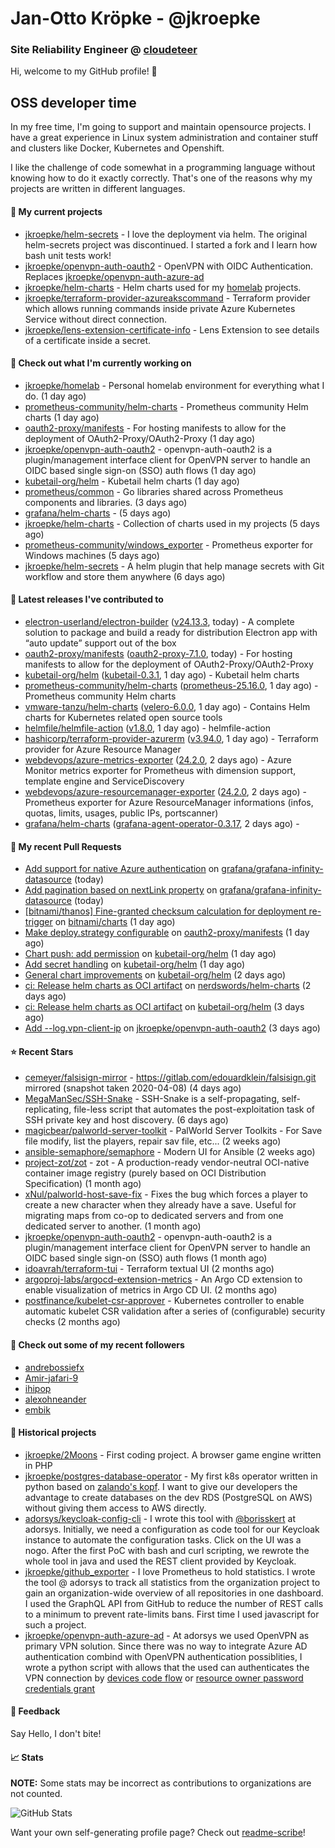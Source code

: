 # Jan-Otto Kröpke - @jkroepke
### Site Reliability Engineer @ [cloudeteer](https://cloudeteer.de/)

Hi, welcome to my GitHub profile! 👋

## OSS developer time
In my free time, I'm going to support and maintain opensource projects. I have a great experience in Linux system administration and container stuff and clusters like Docker, Kubernetes and Openshift.

I like the challenge of code somewhat in a programming language without knowing how to do it exactly correctly. That's one of the reasons why my projects are written in different languages.

#### 🌱 My current projects
- [jkroepke/helm-secrets](https://github.com/jkroepke/helm-secrets) - I love the deployment via helm. The original helm-secrets project was discontinued. I started a fork and I learn how bash unit tests work!
- [jkroepke/openvpn-auth-oauth2](https://github.com/jkroepke/openvpn-auth-oauth2) - OpenVPN with OIDC Authentication. Replaces  [jkroepke/openvpn-auth-azure-ad](https://github.com/jkroepke/openvpn-auth-azure-ad) 
- [jkroepke/helm-charts](https://github.com/jkroepke/helm-charts) - Helm charts used for my [homelab](https://github.com/jkroepke/homelab) projects.
- [jkroepke/terraform-provider-azureakscommand](https://github.com/jkroepke/terraform-provider-azureakscommand) - Terraform provider which allows running commands inside private Azure Kubernetes Service without direct connection.
- [jkroepke/lens-extension-certificate-info](https://github.com/jkroepke/lens-extension-certificate-info) - Lens Extension to see details of a certificate inside a secret.

#### 👷 Check out what I'm currently working on

- [jkroepke/homelab](https://github.com/jkroepke/homelab) - Personal homelab environment for everything what I do. (1 day ago)
- [prometheus-community/helm-charts](https://github.com/prometheus-community/helm-charts) - Prometheus community Helm charts (1 day ago)
- [oauth2-proxy/manifests](https://github.com/oauth2-proxy/manifests) - For hosting manifests to allow for the deployment of OAuth2-Proxy/OAuth2-Proxy (1 day ago)
- [jkroepke/openvpn-auth-oauth2](https://github.com/jkroepke/openvpn-auth-oauth2) - openvpn-auth-oauth2 is a plugin/management interface client for OpenVPN server to handle an OIDC based single sign-on (SSO) auth flows (1 day ago)
- [kubetail-org/helm](https://github.com/kubetail-org/helm) - Kubetail helm charts (1 day ago)
- [prometheus/common](https://github.com/prometheus/common) - Go libraries shared across Prometheus components and libraries. (3 days ago)
- [grafana/helm-charts](https://github.com/grafana/helm-charts) -  (5 days ago)
- [jkroepke/helm-charts](https://github.com/jkroepke/helm-charts) - Collection of charts used in my projects (5 days ago)
- [prometheus-community/windows_exporter](https://github.com/prometheus-community/windows_exporter) - Prometheus exporter for Windows machines (5 days ago)
- [jkroepke/helm-secrets](https://github.com/jkroepke/helm-secrets) - A helm plugin that help manage secrets with Git workflow and store them anywhere (6 days ago)

#### 🔭 Latest releases I've contributed to

- [electron-userland/electron-builder](https://github.com/electron-userland/electron-builder) ([v24.13.3](https://github.com/electron-userland/electron-builder/releases/tag/v24.13.3), today) - A complete solution to package and build a ready for distribution Electron app with “auto update” support out of the box
- [oauth2-proxy/manifests](https://github.com/oauth2-proxy/manifests) ([oauth2-proxy-7.1.0](https://github.com/oauth2-proxy/manifests/releases/tag/oauth2-proxy-7.1.0), today) - For hosting manifests to allow for the deployment of OAuth2-Proxy/OAuth2-Proxy
- [kubetail-org/helm](https://github.com/kubetail-org/helm) ([kubetail-0.3.1](https://github.com/kubetail-org/helm/releases/tag/kubetail-0.3.1), 1 day ago) - Kubetail helm charts
- [prometheus-community/helm-charts](https://github.com/prometheus-community/helm-charts) ([prometheus-25.16.0](https://github.com/prometheus-community/helm-charts/releases/tag/prometheus-25.16.0), 1 day ago) - Prometheus community Helm charts
- [vmware-tanzu/helm-charts](https://github.com/vmware-tanzu/helm-charts) ([velero-6.0.0](https://github.com/vmware-tanzu/helm-charts/releases/tag/velero-6.0.0), 1 day ago) - Contains Helm charts for Kubernetes related open source tools
- [helmfile/helmfile-action](https://github.com/helmfile/helmfile-action) ([v1.8.0](https://github.com/helmfile/helmfile-action/releases/tag/v1.8.0), 1 day ago) - helmfile-action
- [hashicorp/terraform-provider-azurerm](https://github.com/hashicorp/terraform-provider-azurerm) ([v3.94.0](https://github.com/hashicorp/terraform-provider-azurerm/releases/tag/v3.94.0), 1 day ago) - Terraform provider for Azure Resource Manager
- [webdevops/azure-metrics-exporter](https://github.com/webdevops/azure-metrics-exporter) ([24.2.0](https://github.com/webdevops/azure-metrics-exporter/releases/tag/24.2.0), 2 days ago) - Azure Monitor metrics exporter for Prometheus with dimension support, template engine and ServiceDiscovery
- [webdevops/azure-resourcemanager-exporter](https://github.com/webdevops/azure-resourcemanager-exporter) ([24.2.0](https://github.com/webdevops/azure-resourcemanager-exporter/releases/tag/24.2.0), 2 days ago) - Prometheus exporter for Azure ResourceManager informations (infos, quotas, limits, usages, public IPs, portscanner)
- [grafana/helm-charts](https://github.com/grafana/helm-charts) ([grafana-agent-operator-0.3.17](https://github.com/grafana/helm-charts/releases/tag/grafana-agent-operator-0.3.17), 2 days ago) - 

#### 🔨 My recent Pull Requests

- [Add support for native Azure authentication](https://github.com/grafana/grafana-infinity-datasource/pull/785) on [grafana/grafana-infinity-datasource](https://github.com/grafana/grafana-infinity-datasource) (today)
- [Add pagination based on nextLink property](https://github.com/grafana/grafana-infinity-datasource/pull/784) on [grafana/grafana-infinity-datasource](https://github.com/grafana/grafana-infinity-datasource) (today)
- [[bitnami/thanos] Fine-granted checksum calculation for deployment re-trigger](https://github.com/bitnami/charts/pull/24014) on [bitnami/charts](https://github.com/bitnami/charts) (1 day ago)
- [Make deploy.strategy configurable](https://github.com/oauth2-proxy/manifests/pull/188) on [oauth2-proxy/manifests](https://github.com/oauth2-proxy/manifests) (1 day ago)
- [Chart push: add permission](https://github.com/kubetail-org/helm/pull/15) on [kubetail-org/helm](https://github.com/kubetail-org/helm) (1 day ago)
- [Add secret handling](https://github.com/kubetail-org/helm/pull/14) on [kubetail-org/helm](https://github.com/kubetail-org/helm) (1 day ago)
- [General chart improvements](https://github.com/kubetail-org/helm/pull/13) on [kubetail-org/helm](https://github.com/kubetail-org/helm) (2 days ago)
- [ci: Release helm charts as OCI artifact](https://github.com/nerdswords/helm-charts/pull/48) on [nerdswords/helm-charts](https://github.com/nerdswords/helm-charts) (2 days ago)
- [ci: Release helm charts as OCI artifact](https://github.com/kubetail-org/helm/pull/9) on [kubetail-org/helm](https://github.com/kubetail-org/helm) (3 days ago)
- [Add --log.vpn-client-ip](https://github.com/jkroepke/openvpn-auth-oauth2/pull/204) on [jkroepke/openvpn-auth-oauth2](https://github.com/jkroepke/openvpn-auth-oauth2) (3 days ago)

#### ⭐ Recent Stars

- [cemeyer/falsisign-mirror](https://github.com/cemeyer/falsisign-mirror) - https://gitlab.com/edouardklein/falsisign.git mirrored (snapshot taken 2020-04-08) (4 days ago)
- [MegaManSec/SSH-Snake](https://github.com/MegaManSec/SSH-Snake) - SSH-Snake is a self-propagating, self-replicating, file-less script that automates the post-exploitation task of SSH private key and host discovery. (6 days ago)
- [magicbear/palworld-server-toolkit](https://github.com/magicbear/palworld-server-toolkit) - PalWorld Server Toolkits - For Save file modify, list the players, repair sav file, etc... (2 weeks ago)
- [ansible-semaphore/semaphore](https://github.com/ansible-semaphore/semaphore) - Modern UI for Ansible (2 weeks ago)
- [project-zot/zot](https://github.com/project-zot/zot) - zot - A production-ready vendor-neutral OCI-native container image registry (purely based on OCI Distribution Specification) (1 month ago)
- [xNul/palworld-host-save-fix](https://github.com/xNul/palworld-host-save-fix) - Fixes the bug which forces a player to create a new character when they already have a save. Useful for migrating maps from co-op to dedicated servers and from one dedicated server to another. (1 month ago)
- [jkroepke/openvpn-auth-oauth2](https://github.com/jkroepke/openvpn-auth-oauth2) - openvpn-auth-oauth2 is a plugin/management interface client for OpenVPN server to handle an OIDC based single sign-on (SSO) auth flows (1 month ago)
- [idoavrah/terraform-tui](https://github.com/idoavrah/terraform-tui) - Terraform textual UI (2 months ago)
- [argoproj-labs/argocd-extension-metrics](https://github.com/argoproj-labs/argocd-extension-metrics) - An Argo CD extension to enable visualization of metrics in Argo CD UI. (2 months ago)
- [postfinance/kubelet-csr-approver](https://github.com/postfinance/kubelet-csr-approver) - Kubernetes controller to enable automatic kubelet CSR validation after a series of (configurable) security checks (2 months ago)

#### 👯 Check out some of my recent followers

- [andrebossiefx](https://github.com/andrebossiefx)
- [Amir-jafari-9](https://github.com/Amir-jafari-9)
- [ihipop](https://github.com/ihipop)
- [alexohneander](https://github.com/alexohneander)
- [embik](https://github.com/embik)

#### 📜 Historical projects
- [jkroepke/2Moons](https://github.com/jkroepke/2Moons) - First coding project. A browser game engine written in PHP
- [jkroepke/postgres-database-operator](https://github.com/jkroepke/postgres-database-operator) - My first k8s operator written in python based on [zalando's kopf](https://github.com/zalando-incubator/kopf). I want to give our developers the advantage to create databases on the dev RDS (PostgreSQL on AWS) without giving them access to AWS directly.
- [adorsys/keycloak-config-cli](https://github.com/adorsys/keycloak-config-cli) - I wrote this tool with [@borisskert](https://github.com/borisskert) at adorsys. Initially, we need a configuration as code tool for our Keycloak instance to automate the configuration tasks. Click on the UI was a nogo. After the first PoC with bash and curl scripting, we rewrote the whole tool in java and used the REST client provided by Keycloak.
- [jkroepke/github_exporter](https://github.com/jkroepke/github_exporter) - I love Prometheus to hold statistics. I wrote the tool @ adorsys to track all statistics from the organization project to gain an organization-wide overview of all repositories in one dashboard. I used the GraphQL API from GitHub to reduce the number of REST calls to a minimum to prevent rate-limits bans. First time I used javascript for such a project.
- [jkroepke/openvpn-auth-azure-ad](https://github.com/jkroepke/openvpn-auth-azure-ad) - At adorsys we used OpenVPN as primary VPN solution. Since there was no way to integrate Azure AD authentication combind with OpenVPN authentication possiblities, I wrote a python script with allows that the used can authenticates the VPN connection by [devices code flow](https://docs.microsoft.com/en-us/azure/active-directory/develop/v2-oauth2-device-code) or [resource owner password credentials grant](https://docs.microsoft.com/en-us/azure/active-directory/develop/v2-oauth-ropc)

#### 💬 Feedback

Say Hello, I don't bite!

#### 📈 Stats

**NOTE:** Some stats may be incorrect as contributions to organizations
are not counted.

![GitHub Stats](https://github-readme-stats.vercel.app/api?username=jkroepke&count_private=false&theme=tokyonight&show_icons=true)

Want your own self-generating profile page? Check out [readme-scribe](https://github.com/muesli/readme-scribe)!
